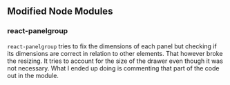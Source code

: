 ## Modified Node Modules
### react-panelgroup
`react-panelgroup` tries to fix the dimensions of each panel but checking if its dimensions are correct in relation to other elements. That however broke the resizing. It tries to account for the size of the drawer even though it was not necessary. What I ended up doing is commenting that part of the code out in the module.